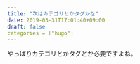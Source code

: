 ```yaml
---
title: "次はカテゴリとかタグかな"
date: 2019-03-31T17:01:40+09:00
draft: false
categories = ["hugo"]
---
```

やっぱりカテゴリとかタグとか必要ですよね。
